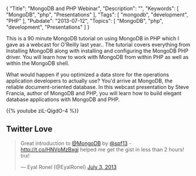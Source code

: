 {
	"Title": "MongoDB and PHP Webinar",
	"Description": "",
	"Keywords": [
		"MongoDB",
		"php",
		"Presentations"
	],
	"Tags": [
		"mongodb",
        "development",
		"PHP"
	],
	"Pubdate": "2013-07-12",
	"Topics": [
		"MongoDB",
		"php",
        "development",
		"Presentations"
	]
}

This is a 90 minute MongoDB tutorial on using MongoDB in PHP which I gave as a
webcast for O'Reilly last year.. The tutorial covers everything from Installing
MongoDB along with installing and configuring the MongoDB PHP driver. You will
learn how to work with MongoDB from within PHP as well as within the MongoDB
shell.

What would happen if you optimized a data store for the operations application
developers to actually use? You'd arrive at MongoDB, the reliable
document-oriented database. In this webcast presentation by Steve Francia,
author of MongoDB and PHP, you will learn how to build elegant database
applications with MongoDB and PHP.

{{% youtube ziL-QigdO-4 %}}


## Twitter Love

<blockquote class="twitter-tweet"><p>Great introduction to <a href="https://twitter.com/MongoDB">@MongoDB</a> by <a href="https://twitter.com/spf13">@spf13</a> - <a href="http://t.co/HNVpMzBxgj">http://t.co/HNVpMzBxgj</a> helped me get the gist in less than 2 hours! tnx!</p>&mdash; Eyal Ronel (@EyalRonel) <a href="https://twitter.com/EyalRonel/statuses/352487579309981696">July 3, 2013</a></blockquote>
<script async src="//platform.twitter.com/widgets.js" charset="utf-8"></script>


